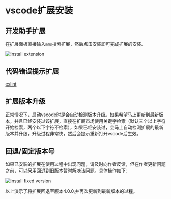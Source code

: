 # vscode扩展安装

## 开发助手扩展

在扩展面板直接输入`mms`搜索扩展，然后点击安装即可完成扩展的安装。

![install extension](../imgs/installext.gif)

## 代码错误提示扩展

[eslint](https://marketplace.visualstudio.com/items?itemName=dbaeumer.vscode-eslint)

## 扩展版本升级

正常情况下，启动vscode时是会自动检测版本升级。如果希望马上更新到最新版本，并且已经安装过该扩展，直接在扩展市场使用关键字检索（默认三个以上字符开始检索，两个以下字符不检索），如果已经安装过，会马上自动检测扩展的最新版本并升级，升级过程非常快，然后会提示重新打开vscode后生效。

## 回退/固定版本号

如果已安装的扩展在使用过程中出现问题，请及时向作者反馈，但在作者更新问题之前，可以采用回退到旧版本暂时解决该问题。具体操作如下:

![install fixed version](../imgs/installfixedversion.gif)

以上演示了将扩展回退至版本4.0.0,并再次更新到最新版本的过程。
